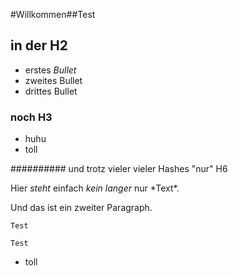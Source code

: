 #Willkommen##Test

## in der H2

-   erstes *Bullet* 
-   zweites Bullet
-   drittes Bullet

### noch H3

-   huhu
-   toll

########## und trotz vieler vieler Hashes "nur" H6

Hier *steht* einfach *kein langer*
nur \*Text\*.

Und
das 
ist
ein
zweiter
Paragraph.

    Test

    Test

-   toll